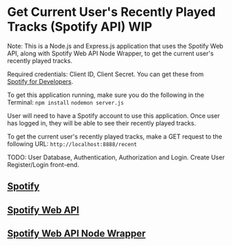 # Get Current User's Recently Played Tracks (Spotify API) WIP

Note: This is a Node.js and Express.js application that uses the Spotify Web API, along with Spotify Web API Node Wrapper, to get the current user's recently played tracks.

Required credentials: Client ID, Client Secret.
You can get these from [Spotify for Developers](https://developer.spotify.com/dashboard/applications).

To get this application running, make sure you do the following in the Terminal:
`npm install`
`nodemon server.js`

User will need to have a Spotify account to use this application.
Once user has logged in, they will be able to see their recently played tracks.

To get the current user's recently played tracks, make a GET request to the following URL:
`http://localhost:8888/recent`

TODO: User Database, Authentication, Authorization and Login. Create User Register/Login front-end.

## [Spotify](https://open.spotify.com)

## [Spotify Web API](https://developer.spotify.com/documentation/web-api/)

## [Spotify Web API Node Wrapper](https://github.com/thelinmichael/spotify-web-api-node)

